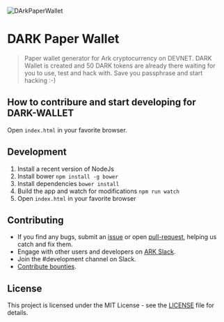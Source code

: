 ![DArkPaperWallet](https://i.imgur.com/41aMbNV.jpg)

# DARK Paper Wallet

> Paper wallet generator for Ark cryptocurrency on DEVNET. DARK Wallet is created and 50 DARK tokens are already there waiting for you to use, test and hack with. Save you passphrase and start hacking :-)



## How to contribure and start developing for DARK-WALLET
Open `index.html` in your favorite browser.

## Development
1. Install a recent version of NodeJs
2. Install bower `npm install -g bower`
3. Install dependencies `bower install`
4. Build the app and watch for modifications `npm run watch`
5. Open `index.html` in your favorite browser

## Contributing

* If you find any bugs, submit an [issue](../../issues) or open [pull-request](../../pulls), helping us catch and fix them.
* Engage with other users and developers on [ARK Slack](https://ark.io/slack/).
* Join the #development channel on Slack.
* [Contribute bounties](./CONTRIBUTING.md).

## License

This project is licensed under the MIT License - see the [LICENSE](./LICENSE) file for details.

